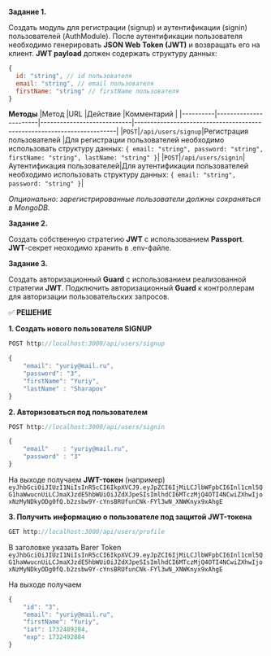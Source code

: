 **Задание 1.**

Создать модуль для регистрации (signup) и аутентификации (signin) пользователей (AuthModule). После аутентификации пользователя необходимо генерировать **JSON Web Token (JWT)** и возвращать его на клиент. **JWT payload** должен содержать структуру данных:

```javascript
{
  id: "string", // id пользователя
  email: "string", // email пользователя
  firstName: "string" // firstName пользователя
}
```

**Методы**
|Метод	   |URL	                   |Действие	                  |Комментарий                                                             |
|----------|-----------------------|----------------------------|------------------------------------------------------------------------|
|```POST```|```/api/users/signup```|Регистрация пользователей	  |Для регистрации пользователей необходимо использовать структуру данных: ```{ email: "string", password: "string", firstName: "string", lastName: "string" }```|
|```POST```|```/api/users/signin```|Аутентификация пользователей|Для аутентификации пользователей необходимо использовать структуру данных: ```{ email: "string", password: "string" }```|

*Опционально: зарегистрированные пользователи должны сохраняться в MongoDB.*

**Задание 2.**

Создать собственную стратегию **JWT** с использованием **Passport**. **JWT**-секрет неоходимо хранить в .env-файле.

**Задание 3.**

Создать авторизационный **Guard** с использованием реализованной стратегии **JWT**. Подключить авторизационный **Guard** к контроллерам для авторизации пользовательских запросов.

:white_check_mark: **РЕШЕНИЕ**

**1. Создать нового пользователя SIGNUP**

```javascript
POST http://localhost:3000/api/users/signup 

{
    "email": "yuriy@mail.ru",
    "password": "3",
    "firstName": "Yuriy",
    "lastName" : "Sharapov"
}
```

**2. Авторизоваться под пользователем**

```javascript
POST http://localhost:3000/api/users/signin

{
    "email"    : "yuriy@mail.ru",
    "password" : "3"
}
```

На выходе получаем **JWT-токен** (например)
```eyJhbGciOiJIUzI1NiIsInR5cCI6IkpXVCJ9.eyJpZCI6IjMiLCJlbWFpbCI6Inl1cml5QG1haWwucnUiLCJmaXJzdE5hbWUiOiJZdXJpeSIsImlhdCI6MTczMjQ4OTI4NCwiZXhwIjoxNzMyNDkyODg0fQ.b2zsbw9Y-cYnsBRUfunCNk-FYl3wN_XNWKnyx9xAhgE```

**3. Получить информацию о пользователе под защитой JWT-токена** 

```javascript
GET http://localhost:3000/api/users/profile
```

В заголовке указать Barer Token ```eyJhbGciOiJIUzI1NiIsInR5cCI6IkpXVCJ9.eyJpZCI6IjMiLCJlbWFpbCI6Inl1cml5QG1haWwucnUiLCJmaXJzdE5hbWUiOiJZdXJpeSIsImlhdCI6MTczMjQ4OTI4NCwiZXhwIjoxNzMyNDkyODg0fQ.b2zsbw9Y-cYnsBRUfunCNk-FYl3wN_XNWKnyx9xAhgE```

На выходе получаем
```javascript
{
    "id": "3",
    "email": "yuriy@mail.ru",
    "firstName": "Yuriy",
    "iat": 1732489284,
    "exp": 1732492884
}
```